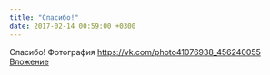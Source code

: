 ```yaml
---
title: "Спасибо!"
date: 2017-02-14 00:59:00 +0300
---
```


Спасибо!
Фотография
<a class="vk-attach" href="https://vk.com/photo41076938_456240055">https://vk.com/photo41076938_456240055</a>
<a class="vk-attach" href="https://vk.com/photo41076938_456240055">Вложение</a>
